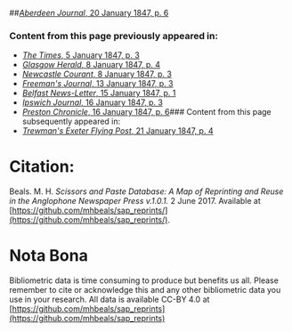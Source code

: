 ##[*Aberdeen Journal*, 20 January 1847, p. 6](https://mhbeals.github.io/sap_html/Aberdeen-Journal/Aberdeen-Journal-20-January-1847-p-6)

### Content from this page previously appeared in:
+ [*The Times*, 5 January 1847, p. 3](https://mhbeals.github.io/sap_html/The-Times/The-Times-5-January-1847-p-3)
+ [*Glasgow Herald*, 8 January 1847, p. 4](https://mhbeals.github.io/sap_html/Glasgow-Herald/Glasgow-Herald-8-January-1847-p-4)
+ [*Newcastle Courant*, 8 January 1847, p. 3](https://mhbeals.github.io/sap_html/Newcastle-Courant/Newcastle-Courant-8-January-1847-p-3)
+ [*Freeman's Journal*, 13 January 1847, p. 3](https://mhbeals.github.io/sap_html/Freeman's-Journal/Freeman's-Journal-13-January-1847-p-3)
+ [*Belfast News-Letter*, 15 January 1847, p. 1](https://mhbeals.github.io/sap_html/Belfast-News-Letter/Belfast-News-Letter-15-January-1847-p-1)
+ [*Ipswich Journal*, 16 January 1847, p. 3](https://mhbeals.github.io/sap_html/Ipswich-Journal/Ipswich-Journal-16-January-1847-p-3)
+ [*Preston Chronicle*, 16 January 1847, p. 6](https://mhbeals.github.io/sap_html/Preston-Chronicle/Preston-Chronicle-16-January-1847-p-6)### Content from this page subsequently appeared in:
+ [*Trewman's Exeter Flying Post*, 21 January 1847, p. 4](https://mhbeals.github.io/sap_html/Trewman's-Exeter-Flying-Post/Trewman's-Exeter-Flying-Post-21-January-1847-p-4)
                    
# Citation: 

Beals. M. H. *Scissors and Paste Database: A Map of Reprinting and Reuse in the Anglophone Newspaper Press v.1.0.1.* 2 June 2017. Available at [https://github.com/mhbeals/sap_reprints/](https://github.com/mhbeals/sap_reprints/). 
                    
# Nota Bona

Bibliometric data is time consuming to produce but benefits us all. Please remember to cite or acknowledge this and any other bibliometric data you use in your research. All data is available CC-BY 4.0 at [https://github.com/mhbeals/sap_reprints](https://github.com/mhbeals/sap_reprints)